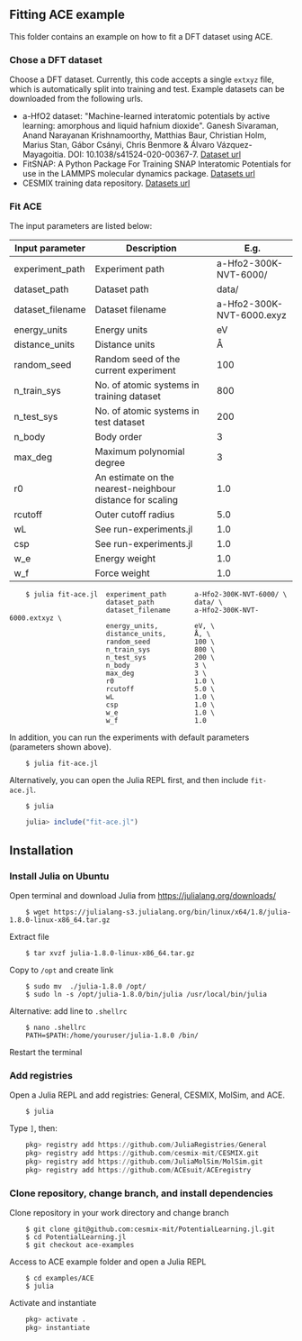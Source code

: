 ## Fitting ACE example

This folder contains an example on how to fit a DFT dataset using ACE.


### Chose a DFT dataset

Choose a DFT dataset. Currently, this code accepts a single `extxyz` file, which is automatically split into training and test. Example datasets can be downloaded from the following urls.
- a-HfO2 dataset: "Machine-learned interatomic potentials by active learning: amorphous and liquid hafnium dioxide". Ganesh Sivaraman, Anand Narayanan Krishnamoorthy, Matthias Baur, Christian Holm, Marius Stan, Gábor Csányi, Chris Benmore & Álvaro Vázquez-Mayagoitia. DOI: 10.1038/s41524-020-00367-7. [Dataset url](https://github.com/argonne-lcf/active-learning-md/tree/master/data)
- FitSNAP: A Python Package For Training SNAP Interatomic Potentials for use in the LAMMPS molecular dynamics package. [Datasets url](https://github.com/FitSNAP/FitSNAP/tree/master/examples)
- CESMIX training data repository. [Datasets url](https://github.com/cesmix-mit/TrainingData)


### Fit ACE

The input parameters are listed below:

| Input parameter      | Description                                               | E.g.                      |
|----------------------|-----------------------------------------------------------|---------------------------|
| experiment_path      | Experiment path                                           | a-Hfo2-300K-NVT-6000/     |
| dataset_path         | Dataset path                                              | data/                     |
| dataset_filename     | Dataset filename                                          | a-Hfo2-300K-NVT-6000.exyz |
| energy_units         | Energy units                                              | eV                        |
| distance_units       | Distance units                                            | Å                         |
| random_seed          | Random seed of the current experiment                     | 100                       |
| n_train_sys          | No. of atomic systems in training dataset                 | 800                       |
| n_test_sys           | No. of atomic systems in test dataset                     | 200                       |
| n_body               | Body order                                                | 3                         |
| max_deg              | Maximum polynomial degree                                 | 3                         |
| r0                   | An estimate on the nearest-neighbour distance for scaling | 1.0                       |
| rcutoff              | Outer cutoff radius                                       | 5.0                       |
| wL                   | See run-experiments.jl                                    | 1.0                       |
| csp                  | See run-experiments.jl                                    | 1.0                       |
| w_e                  | Energy weight                                             | 1.0                       |
| w_f                  | Force weight                                              | 1.0                       |


```shell
    $ julia fit-ace.jl  experiment_path       a-Hfo2-300K-NVT-6000/ \
                        dataset_path          data/ \
                        dataset_filename      a-Hfo2-300K-NVT-6000.extxyz \
                        energy_units,         eV, \
                        distance_units,       Å, \
                        random_seed           100 \
                        n_train_sys           800 \
                        n_test_sys            200 \
                        n_body                3 \
                        max_deg               3 \
                        r0                    1.0 \
                        rcutoff               5.0 \
                        wL                    1.0 \
                        csp                   1.0 \
                        w_e                   1.0 \
                        w_f                   1.0
```

In addition, you can run the experiments with default parameters (parameters shown above).
```shell
    $ julia fit-ace.jl
```

Alternatively, you can open the Julia REPL first, and then include `fit-ace.jl`.
```shell
    $ julia
```
```julia
    julia> include("fit-ace.jl")
```

## Installation

### Install Julia on Ubuntu

Open terminal and download Julia from https://julialang.org/downloads/
```shell
    $ wget https://julialang-s3.julialang.org/bin/linux/x64/1.8/julia-1.8.0-linux-x86_64.tar.gz
```
Extract file
```shell
    $ tar xvzf julia-1.8.0-linux-x86_64.tar.gz
```
Copy to `/opt` and create link
```shell
    $ sudo mv  ./julia-1.8.0 /opt/
    $ sudo ln -s /opt/julia-1.8.0/bin/julia /usr/local/bin/julia
```
Alternative: add line to `.shellrc`
```shell
    $ nano .shellrc
    PATH=$PATH:/home/youruser/julia-1.8.0 /bin/
```
Restart the terminal


### Add registries

Open a Julia REPL and add registries: General, CESMIX, MolSim, and ACE.
```shell
    $ julia
```
Type `]`, then:
```julia
    pkg> registry add https://github.com/JuliaRegistries/General
    pkg> registry add https://github.com/cesmix-mit/CESMIX.git 
    pkg> registry add https://github.com/JuliaMolSim/MolSim.git
    pkg> registry add https://github.com/ACEsuit/ACEregistry
```

### Clone repository, change branch, and install dependencies

Clone repository in your work directory and change branch
```shell
    $ git clone git@github.com:cesmix-mit/PotentialLearning.jl.git
    $ cd PotentialLearning.jl
    $ git checkout ace-examples
```
Access to ACE example folder and open a Julia REPL
```shell
    $ cd examples/ACE
    $ julia
```
Activate and instantiate
```julia
    pkg> activate .
    pkg> instantiate
```
